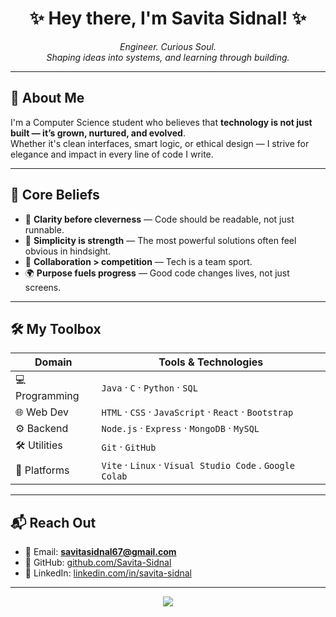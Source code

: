 <h1 align="center">✨ Hey there, I'm Savita Sidnal! ✨</h1>

<p align="center">
  <em>Engineer. Curious Soul.</em><br>
  <em>Shaping ideas into systems, and learning through building.</em>
</p>

---

## 🌿 About Me

I'm a Computer Science student who believes that **technology is not just built — it’s grown, nurtured, and evolved**.  
Whether it's clean interfaces, smart logic, or ethical design — I strive for elegance and impact in every line of code I write.

---

## 🧠 Core Beliefs

- 🧩 **Clarity before cleverness** — Code should be readable, not just runnable.  
- 🌱 **Simplicity is strength** — The most powerful solutions often feel obvious in hindsight.  
- 🤝 **Collaboration > competition** — Tech is a team sport.  
- 🌍 **Purpose fuels progress** — Good code changes lives, not just screens.  

---

## 🛠️ My Toolbox

| Domain         | Tools & Technologies                                  |
|----------------|--------------------------------------------------------|
| 💻 Programming | `Java` · `C` · `Python` · `SQL`                        |
| 🌐 Web Dev     | `HTML` · `CSS` · `JavaScript` · `React` · `Bootstrap` |
| ⚙️ Backend     | `Node.js` · `Express` · `MongoDB` · `MySQL`           |
| 🛠️ Utilities   | `Git` · `GitHub`              |
| 🧪 Platforms   | `Vite` · `Linux` · `Visual Studio Code` . `Google Colab`              |

---

## 📬 Reach Out

- 📧 Email: **savitasidnal67@gmail.com**  
- 🔗 GitHub: [github.com/Savita-Sidnal](https://github.com/Savita-Sidnal)  
- 💼 LinkedIn: [linkedin.com/in/savita-sidnal](https://www.linkedin.com/in/savita-sidnal-1261732ba/)  

---

<p align="center">
  <img src="https://readme-typing-svg.herokuapp.com?font=Fira+Code&size=22&pause=1000&color=6F42C1&center=true&vCenter=true&width=435&lines=Code+with+clarity.;Design+with+purpose.;Learn+with+curiosity."/>
</p>
